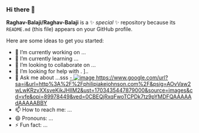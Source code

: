 ### Hi there 👋

**Raghav-Balaji/Raghav-Balaji** is a ✨ _special_ ✨ repository because its `README.md` (this file) appears on your GitHub profile.

Here are some ideas to get you started:

- 🔭 I’m currently working on ...
- 🌱 I’m currently learning ...
- 👯 I’m looking to collaborate on ...
- 🤔 I’m looking for help with . ]..
- 💬 Ask me about ...sss
[- ![image](https://github.com/Raghav-Balaji/Raghav-Balaji/assets/145550302/db46b81a-c41e-4736-a69a-c55be8665701)
](https://www.google.com/url?sa=i&url=http%3A%2F%2Fphilipjakejohnson.com%2F&psig=AOvVaw2wLwKRzvXXsveKikJHllM2&ust=1703435447879000&source=images&cd=vfe&opi=89978449&ved=0CBEQjRxqFwoTCPDk7tz9pYMDFQAAAAAdAAAAABBY)https://www.google.com/url?sa=i&url=http%3A%2F%2Fphilipjakejohnson.com%2F&psig=AOvVaw2wLwKRzvXXsveKikJHllM2&ust=1703435447879000&source=images&cd=vfe&opi=89978449&ved=0CBEQjRxqFwoTCPDk7tz9pYMDFQAAAAAdAAAAABBY
- 📫 How to reach me: ...
- 😄 Pronouns: ...
- ⚡ Fun fact: ...
